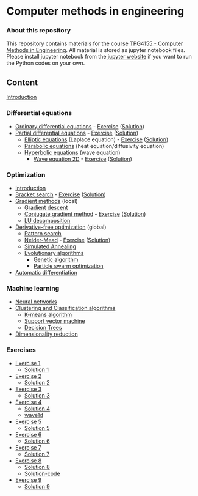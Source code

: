 # Computer methods in engineering #

### About this repository ###

This repository contains materials for the course [TPG4155 - Computer Methods in Engineering](https://www.ntnu.edu/studies/courses/TPG4155). All material is stored as jupyter notebook files. Please install jupyter notebook from the [jupyter website](https://jupyter.org/) if you want to run the Python codes on your own.

## Content ##

<!-- Modelling and simulation, computer methods, in general -->
<!-- Add data preprocessing, noise, sensors, with a lot of examples -->
<!-- Challenges with origin of data -->
<!-- Also introduce an overview of methods, such as machine learning, digital twin, regression -->

[Introduction](lectures/pythonIntro.ipynb)


### Differential equations ###

* [Ordinary differential equations](lectures/ordinaryDifferentialEquations.ipynb) - [Exercise](exercises/exerciseODE.pdf) ([Solution](exercises/solutionODE.pdf))
* [Partial differential equations](lectures/partialDifferentialEquations.ipynb) - [Exercise](exercises/exercise2.pdf) ([Solution](exercises/solution2.pdf))
  * [Elliptic equations](lectures/ellipticEquations.ipynb) (Laplace equation) - [Exercise](exercises/exercise3.pdf) ([Solution](exercises/solution3.pdf))
  * [Parabolic equations](lectures/parabolicEquations.ipynb) (heat equation/diffusivity equation)
  * [Hyperbolic equations](lectures/hyperbolicEquations.ipynb) (wave equation)
      * [Wave equation 2D](lectures/waveEquation2D.ipynb) - [Exercise](exercises/exercise4.pdf) ([Solution](exercises/solution4.pdf))
<!-- Krympe hyperbolske ligninger til et minimum -->

### Optimization ###

* [Introduction](lectures/optimization.ipynb)
* [Bracket search](lectures/bracketSearch.ipynb) - [Exercise](exercises/exercise5.pdf) ([Solution](exercises/solution5.pdf))
* [Gradient methods](lectures/gradientMethods.ipynb) (local)
  * [Gradient descent](lectures/gradientDescent.ipynb)
  * [Conjugate gradient method](lectures/conjugateGradientMethod.ipynb) - [Exercise](exercises/exercise6.pdf) ([Solution](exercises/solution6.pdf))
  * [LU decomposition](lectures/ludecomposition.ipynb) 
* [Derivative-free optimization](lectures/derivativeFreeOptimization.ipynb) (global)
  * [Pattern search](lectures/patternSearch.ipynb)
  * [Nelder-Mead](lectures/nelderMead.ipynb) - [Exercise](exercises/exercise7.pdf) ([Solution](exercises/solution7.pdf))
  * [Simulated Annealing](lectures/simulatedAnnealing.ipynb)
  * [Evolutionary algorithms](lectures/evolutionaryAlgorithms.ipynb)
    * [Genetic algorithm](lectures/geneticAlgorithm.ipynb)
    * [Particle swarm optimization](lectures/particleSwarmOptimization.ipynb)
* [Automatic differentiation](lectures/automaticDifferentiation.ipynb)

<!-- A full section on automation and cybernetics: feedback control, PID, real-time data cleaning and filtering, and real-time optimization 2.5 weeks -->

### Machine learning ###
* [Neural networks](lectures/neuralNetworks.ipynb)
* [Clustering and Classification algorithms](lectures/clusteringAlgorithms.ipynb)
    * [K-means algorithm](lectures/kmeansAlgorithm.ipynb)
    * [Support vector machine](lectures/supportvectorMachine.ipynb)
    * [Decision Trees](lectures/decisionTree.ipynb)
* [Dimensionality reduction](lectures/dimensionalityReduction.ipynb)

<!-- heading: generative metoder -->
<!-- Underdel 1: transformers, innkludert chatbot (Elisa eksempel?) -->
<!-- Underdel 2: diffusjonsmodeller for å generere nye eksempler -->

### Exercises
* [Exercise 1](exercises/exercise1.pdf)
   * [Solution 1](exercises/solution1.pdf)
* [Exercise 2](exercises/exercise2.pdf)
   * [Solution 2](exercises/solution2.pdf)
* [Exercise 3](exercises/exercise3.pdf)
   * [Solution 3](exercises/solution3.pdf)
* [Exercise 4](exercises/exercise4.pdf)
   * [Solution 4](exercises/solution4.pdf)
   * [wave1d](exercises/wave1d.ipynb)
* [Exercise 5](exercises/exercise5.pdf)
   * [Solution 5](exercises/solution5.pdf)
* [Exercise 6](exercises/exercise6.pdf)
   * [Solution 6](exercises/solution6.pdf)
* [Exercise 7](exercises/exercise7.pdf)
   * [Solution 7](exercises/solution7.pdf)
* [Exercise 8](exercises/exercise8.pdf)
   * [Solution 8](exercises/solution8.pdf)
   * [Solution-code](exercises/solution-code.ipynb)
* [Exercise 9](exercises/exercise9.pdf)
   * [Solution 9](exercises/solution9.pdf)
